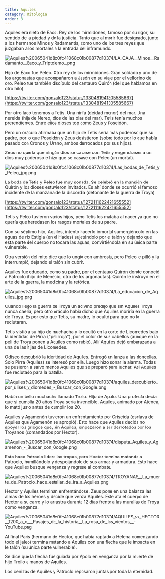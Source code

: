 ```yaml
---
title: Aquiles
category: Mitología
order: 3
---
```


Aquiles era nieto de Éaco. Rey de los mirmidones, famoso por su rigor, su sentido de la piedad y de la justicia. Tanto que al morir fue designado, junto a los hermanos Minos y Radamantis, como uno de los tres reyes que juzgaban a los mortales a la entrada del inframundo.

![Aquiles%20065041d8c0fc41068c01b00877d10374/LA_CAJA__Minos__Radamanto__Eaco_y_Triptolemo_.png](Aquiles%20065041d8c0fc41068c01b00877d10374/LA_CAJA__Minos__Radamanto__Eaco_y_Triptolemo_.png)

Hijo de Éaco fue Peleo. Otro rey de los mirmidones. Gran soldado y uno de los argonautas que acompañaron a Jasón en su viaje por el vellocino de oro.  Peleo fue también discípulo del centauro Quirón (del que hablamos en otro hilo)

[https://twitter.com/gonzalo123/status/1330481941305585667](https://twitter.com/gonzalo123/status/1330481941305585667)

Por otro lado tenemos a Tetis. Una ninfa (deidad menor) del mar. Una nereida (hija de Nereo, dios de las olas del mar). Tetis tenía muchos pretendientes. Entre ellos dioses top como Zeus y Poseidón.

Pero un oráculo afirmaba que un hijo de Tetis sería más poderoso que su padre, por lo que Poseidón y Zeus desistieron (sobre todo por lo que había pasado con Cronos y Urano, ambos derrocados por sus hijos).

Zeus no quería que ningún dios se casase con Tetis y engendrases a un dios muy poderoso e hizo que se casase con Peleo (un mortal).

![Aquiles%20065041d8c0fc41068c01b00877d10374/Las_bodas_de_Tetis_y_Peleo_jpg.png](Aquiles%20065041d8c0fc41068c01b00877d10374/Las_bodas_de_Tetis_y_Peleo_jpg.png)

La boda de Tetis y Peleo fue muy sonada. Se celebró en la mansión de Quirón y los dioses estuvieron invitados. Es ahí donde se ocurrió el famoso incidente de la manzana de la discordia (detonante de la guerra de Troya)

[https://twitter.com/gonzalo123/status/1272111622421655552](https://twitter.com/gonzalo123/status/1272111622421655552)

Tetis y Peleo tuvieron varios hijos, pero Tetis los mataba al nacer ya que no quería que heredasen los rasgos mortales de su padre.

Con su séptimo hijo, Aquiles, intentó hacerlo inmortal sumergiéndolo en las aguas de rio Estigia (en el Hades) sujetándolo por el talón y dejando que esta parte del cuerpo no tocara las aguas, convirtiéndola en su única parte vulnerable.

Otra versión del mito dice que lo ungió con ambrosía, pero Peleo le pilló y la interrumpió, dejando el talón sin cubrir.

Aquiles fue educado, como su padre, por el centauro Quirón donde conoció a Patroclo (hijo de Menecio, otro de los argonautas). Quirón le instruyó en el arte de la guerra, la medicina y la retórica.

![Aquiles%20065041d8c0fc41068c01b00877d10374/La_educacion_de_Aquiles_jpg.png](Aquiles%20065041d8c0fc41068c01b00877d10374/La_educacion_de_Aquiles_jpg.png)

Cuando llegó la guerra de Troya un adivino predijo que sin Aquiles Troya nunca caería, pero otro oráculo había dicho que Aquiles moriría en la guerra de Troya. Es por esto que Tetis, su madre, lo ocultó para que no lo reclutaran.

Tetis vistió a su hijo de muchacha y lo ocultó en la corte de Licomedes bajo la identidad de Pirra ("pelirroja"), por el color de sus cabellos (aunque en la peli de Troya ponen a Aquiles como rubio). Allí Aquiles dejó embarazada a una de las hijas de Licomedes.

Odiseo descubrió la identidad de Aquiles. Entregó un lanza a las doncellas. Solo Pirra (Aquiles) se interesó por ella. Luego hizo sonar la alarma. Todas se pusieron a salvo menos Aquiles que se preparó para luchar. Así Aquiles fue reclutado para la batalla.

![Aquiles%20065041d8c0fc41068c01b00877d10374/aquiles_descubierto_por_ulises_y_diomedes_-_Buscar_con_Google.png](Aquiles%20065041d8c0fc41068c01b00877d10374/aquiles_descubierto_por_ulises_y_diomedes_-_Buscar_con_Google.png)

Había un bello muchacho llamado Troilo. Hijo de Apolo. Una profecía decía que si cumplía 20 años Troya sería invencible. Aquiles, animado por Atenea, lo mató justo antes de cumplir los 20.

Aquiles y Agamenón tuvieron un enfrentamiento por Criseida (esclava de Aquiles que Agamenón se apropió). Esto hace que Aquiles decida no apoyar los griegos que, sin Aquiles, empezaron a ser derrotados por los Troyanos (comandados por Hector).

![Aquiles%20065041d8c0fc41068c01b00877d10374/disputa_Aquiles_y_Agamenon_-_Buscar_con_Google.png](Aquiles%20065041d8c0fc41068c01b00877d10374/disputa_Aquiles_y_Agamenon_-_Buscar_con_Google.png)

Esto hace Patroclo lidere las tropas, pero Hector termina matando a Patroclo, humillándolo y despojándole de sus armas y armadura. Esto hace que Aquiles busque venganza  y regrese al combate.

![Aquiles%20065041d8c0fc41068c01b00877d10374/TROYANAS__La_muerte_de_Patroclo_hace_estallar_de_ira_a_Aquiles.png](Aquiles%20065041d8c0fc41068c01b00877d10374/TROYANAS__La_muerte_de_Patroclo_hace_estallar_de_ira_a_Aquiles.png)

Hector y Aquiles terminan enfrentándose. Zeus pone en una balanza las almas de los héroes y decide que venza Aquiles. Este ata el cuerpo de Hector a su carro y lo arrastra durante 12 días frente a las murallas de Troya como venganza.

![Aquiles%20065041d8c0fc41068c01b00877d10374/AQUILES_vs_HECTOR__1200_a_c___Pasajes_de_la_historia__La_rosa_de_los_vientos__-_YouTube_.png](Aquiles%20065041d8c0fc41068c01b00877d10374/AQUILES_vs_HECTOR__1200_a_c___Pasajes_de_la_historia__La_rosa_de_los_vientos__-_YouTube_.png)

Al final Paris (hermano de Hector, que había raptado a Helena comenzando todo el jaleo) termina matando a Aquiles con una flecha que le impacta en le talón (su única parte vulnerable).

Se dice que la flecha fue guiada por Apolo en venganza por la muerte de hijo Troilo a manos de Aquiles.

Los cenizas de Aquiles y Patroclo reposaron juntas por toda la eternidad.